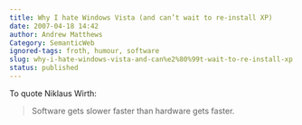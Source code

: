 ```yaml
---
title: Why I hate Windows Vista (and can’t wait to re-install XP)
date: 2007-04-18 14:42
author: Andrew Matthews
Category: SemanticWeb
ignored-tags: froth, humour, software
slug: why-i-hate-windows-vista-and-can%e2%80%99t-wait-to-re-install-xp
status: published
---
```


To quote Niklaus Wirth:

> Software gets slower faster than hardware gets faster.
